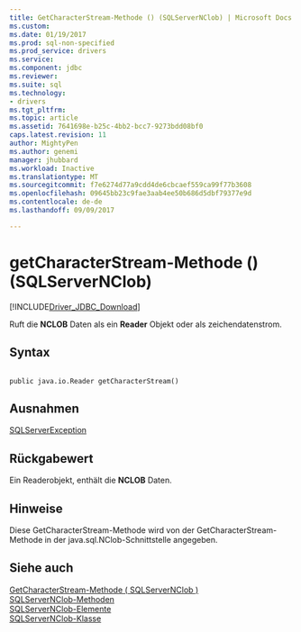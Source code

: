 ```yaml
---
title: GetCharacterStream-Methode () (SQLServerNClob) | Microsoft Docs
ms.custom: 
ms.date: 01/19/2017
ms.prod: sql-non-specified
ms.prod_service: drivers
ms.service: 
ms.component: jdbc
ms.reviewer: 
ms.suite: sql
ms.technology:
- drivers
ms.tgt_pltfrm: 
ms.topic: article
ms.assetid: 7641698e-b25c-4bb2-bcc7-9273bdd08bf0
caps.latest.revision: 11
author: MightyPen
ms.author: genemi
manager: jhubbard
ms.workload: Inactive
ms.translationtype: MT
ms.sourcegitcommit: f7e6274d77a9cdd4de6cbcaef559ca99f77b3608
ms.openlocfilehash: 09645bb23c9fae3aab4ee50b686d5dbf79377e9d
ms.contentlocale: de-de
ms.lasthandoff: 09/09/2017

---
```

# <a name="getcharacterstream-method--sqlservernclob"></a>getCharacterStream-Methode () (SQLServerNClob)
[!INCLUDE[Driver_JDBC_Download](../../../includes/driver_jdbc_download.md)]

  Ruft die **NCLOB** Daten als ein **Reader** Objekt oder als zeichendatenstrom.  
  
## <a name="syntax"></a>Syntax  
  
```  
  
public java.io.Reader getCharacterStream()  
```  
  
## <a name="exceptions"></a>Ausnahmen  
 [SQLServerException](../../../connect/jdbc/reference/sqlserverexception-class.md)  
  
## <a name="return-value"></a>Rückgabewert  
 Ein Readerobjekt, enthält die **NCLOB** Daten.  
  
## <a name="remarks"></a>Hinweise  
 Diese GetCharacterStream-Methode wird von der GetCharacterStream-Methode in der java.sql.NClob-Schnittstelle angegeben.  
  
## <a name="see-also"></a>Siehe auch  
 [GetCharacterStream-Methode &#40; SQLServerNClob &#41;](../../../connect/jdbc/reference/getcharacterstream-method-sqlservernclob.md)   
 [SQLServerNClob-Methoden](../../../connect/jdbc/reference/sqlservernclob-methods.md)   
 [SQLServerNClob-Elemente](../../../connect/jdbc/reference/sqlservernclob-members.md)   
 [SQLServerNClob-Klasse](../../../connect/jdbc/reference/sqlservernclob-class.md)  
  
  

